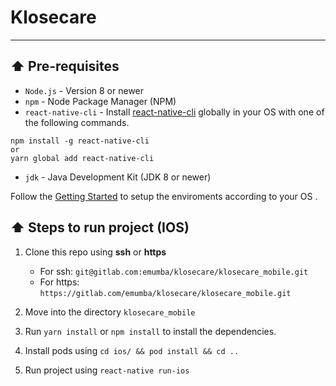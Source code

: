 # Klosecare

---

## :arrow_up: Pre-requisites

- `Node.js` - Version 8 or newer
- `npm` - Node Package Manager (NPM)
- `react-native-cli` - Install [react-native-cli](https://github.com/react-native-community/cli) globally in your OS with one of the following commands.

```
npm install -g react-native-cli
or
yarn global add react-native-cli
```

- `jdk` - Java Development Kit (JDK 8 or newer)

Follow the [Getting Started](https://facebook.github.io/react-native/docs/getting-started.html) to setup the enviroments according to your OS .

## :arrow_up: Steps to run project (IOS)

1. Clone this repo using **ssh** or **https**

   - For ssh: `git@gitlab.com:emumba/klosecare/klosecare_mobile.git`
   - For https: `https://gitlab.com/emumba/klosecare/klosecare_mobile.git`

2. Move into the directory `klosecare_mobile`
3. Run `yarn install` or `npm install` to install the dependencies.
4. Install pods using `cd ios/ && pod install && cd ..`
5. Run project using `react-native run-ios`
